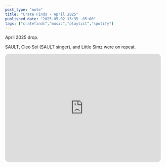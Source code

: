 ```yaml
---
post_type: "note" 
title: "Crate Finds - April 2025"
published_date: "2025-05-02 13:35 -05:00"
tags: ["cratefinds","music","playlist","spotify"]
---
```


April 2025 drop. 

SAULT, Cleo Sol (SAULT singer), and Little Simz were on repeat. 

<iframe style="border-radius:12px" src="https://open.spotify.com/embed/playlist/4xaMGKfJVa5DMpp6S3i7N8" width="100%" height="352" frameBorder="0" allowfullscreen="" allow="autoplay; clipboard-write; encrypted-media; fullscreen; picture-in-picture" loading="lazy"></iframe>